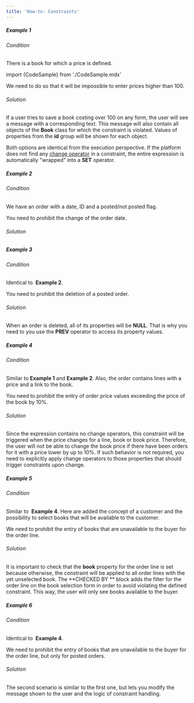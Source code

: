 ```yaml
---
title: 'How-to: Constraints'
---
```


##### Example 1

###### Condition

There is a book for which a price is defined.

import {CodeSample} from './CodeSample.mdx'

<CodeSample url="https://documentation.lsfusion.org/sample?file=UseCaseConstraint&block=sample1"/>

We need to do so that it will be impossible to enter prices higher than 100.

###### Solution

<CodeSample url="https://documentation.lsfusion.org/sample?file=UseCaseConstraint&block=solution1"/>

If a user tries to save a book costing over 100 on any form, the user will see a message with a corresponding text. This message will also contain all objects of the **Book** class for which the constraint is violated. Values of properties from the **id** group will be shown for each object.

Both options are identical from the execution perspective. If the platform does not find any [change operator](Change_operators_SET_CHANGED_....md) in a constraint, the entire expression is automatically "wrapped" into a **SET** operator.

##### Example 2

###### Condition

We have an order with a date, ID and a posted/not posted flag.

<CodeSample url="https://documentation.lsfusion.org/sample?file=UseCaseConstraint&block=sample2"/>

You need to prohibit the change of the order date.

###### Solution

<CodeSample url="https://documentation.lsfusion.org/sample?file=UseCaseConstraint&block=solution2"/>

##### Example 3

###### Condition

Identical to  **Example 2**.

You need to prohibit the deletion of a posted order.

###### Solution

<CodeSample url="https://documentation.lsfusion.org/sample?file=UseCaseConstraint&block=solution3"/>

When an order is deleted, all of its properties will be **NULL**. That is why you need to you use the **PREV** operator to access its property values.

##### Example 4

###### Condition

Similar to **Example 1** and **Example 2**. Also, the order contains lines with a price and a link to the book.

<CodeSample url="https://documentation.lsfusion.org/sample?file=UseCaseConstraint&block=sample4"/>

You need to prohibit the entry of order price values exceeding the price of the book by 10%.

###### Solution

<CodeSample url="https://documentation.lsfusion.org/sample?file=UseCaseConstraint&block=solution4"/>

Since the expression contains no change operators, this constraint will be triggered when the price changes for a line, book or book price. Therefore, the user will not be able to change the book price if there have been orders for it with a price lower by up to 10%. If such behavior is not required, you need to explicitly apply change operators to those properties that should trigger constraints upon change.

##### Example 5

###### Condition

Similar to  **Example 4**. Here are added the concept of a customer and the possibility to select books that will be available to the customer.

<CodeSample url="https://documentation.lsfusion.org/sample?file=UseCaseConstraint&block=sample5"/>

We need to prohibit the entry of books that are unavailable to the buyer for the order line.

###### Solution

<CodeSample url="https://documentation.lsfusion.org/sample?file=UseCaseConstraint&block=solution5"/>

It is important to check that the **book** property for the order line is set because otherwise, the constraint will be applied to all order lines with the yet unselected book. The **CHECKED BY ** block adds the filter for the order line on the book selection form in order to avoid violating the defined constraint. This way, the user will only see books available to the buyer.

##### Example 6

###### Condition

Identical to  **Example 4**.

We need to prohibit the entry of books that are unavailable to the buyer for the order line, but only for posted orders.

###### Solution

<CodeSample url="https://documentation.lsfusion.org/sample?file=UseCaseConstraint&block=solution6"/>

The second scenario is similar to the first one, but lets you modify the message shown to the user and the logic of constraint handling.
